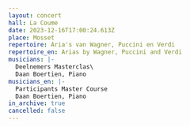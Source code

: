 ```yaml
---
layout: concert
hall: La Coume
date: 2023-12-16T17:00:24.613Z
place: Mosset
repertoire: Aria's van Wagner, Puccini en Verdi
repertoire_en: Arias by Wagner, Puccini and Verdi
musicians: |-
  Deelnemers Masterclas\
  Daan Boertien, Piano
musicians_en: |-
  Participants Master Course
  Daan Boertien, Piano
in_archive: true
cancelled: false
---
```

